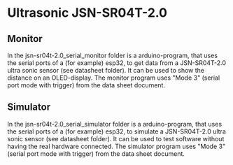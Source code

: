 # Ultrasonic JSN-SR04T-2.0

## Monitor
In the jsn-sr04t-2.0_serial_monitor folder is a arduino-program, that uses the serial ports of a (for example) esp32, to get data from a JSN-SR04T-2.0 ultra sonic sensor (see datasheet folder). It can be used to show the distance on an OLED-display.
The monitor program uses "Mode 3" (serial port mode with trigger) from the data sheet document.

## Simulator
In the jsn-sr04t-2.0_serial_simulator folder is a arduino-program, that uses the serial ports of a (for example) esp32, to simulate a JSN-SR04T-2.0 ultra sonic sensor (see datasheet folder). It can be used to test software without having the real hardware connected.
The simulator program uses "Mode 3" (serial port mode with trigger) from the data sheet document.
